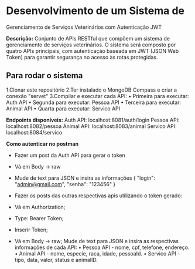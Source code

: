 # Desenvolvimento de um Sistema de
Gerenciamento de Serviços Veterinários com Autenticação JWT

**Descrição:**
Conjunto de APIs RESTful que compõem um
sistema de gerenciamento de serviços veterinários. O sistema será composto por quatro
APIs principais, com autenticação baseada em JWT (JSON Web Token) para garantir
segurança no acesso às rotas protegidas.

## Para rodar o sistema
1.Clonar este repositório
2.Ter instalado o MongoDB Compass e criar a conexão "servet"
3.Compilar e executar cada API:
  • Primeira para executar: Auth API
  • Segunda para executar: Pessoa API
  • Terceira para executar: Animal API
  • Quarta para executar: Servico API

**Endpoints disponíveis:**
Auth API: localhost:8081/auth/login
Pessoa API: localhost:8082/pessoa
Animal API: localhost:8083/animal
Servico API: localhost:8084/servico

**Como autenticar no postman**  
- Fazer um post da Auth API para gerar o token
- Vá em Body -> raw
- Mude de text para JSON e insira as informações
{
  "login": "admin@gmail.com",
  "senha": "123456"
}

- Fazer os posts das outras respectivas apis utilizando o token gerado:
- Vá em Authorization;
- Type: Bearer Token;
- Inserir Token;
- Vá em Body -> raw;
Mude de text para JSON e insira as respectivas informações de cada API:
  • Pessoa API - nome, cpf, telefone, endereço.
  • Animal API - nome, especie, raca, idade, pessoaId.
  • Servico API - tipo, data, valor, status e animalID.







